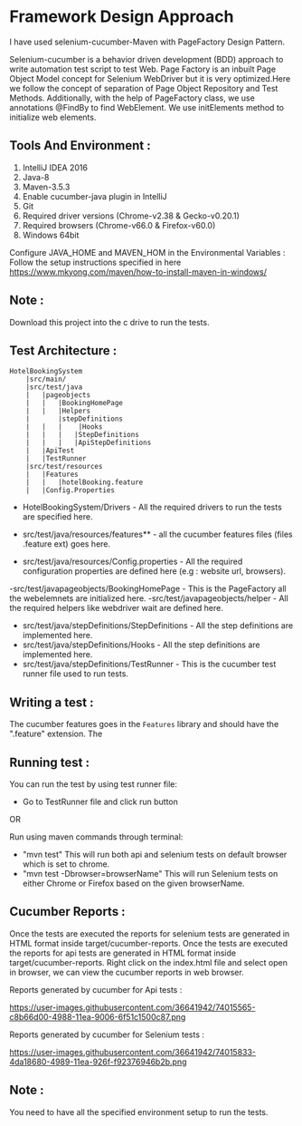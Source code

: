 Framework Design Approach
=================
I have used selenium-cucumber-Maven with PageFactory Design Pattern.

Selenium-cucumber is a behavior driven development (BDD) approach to write automation test script to test Web.
Page Factory is an inbuilt Page Object Model concept for Selenium WebDriver but it is very optimized.Here we follow the concept of separation of Page Object Repository and Test Methods. Additionally, with the help of PageFactory class, we use annotations @FindBy to find WebElement. We use initElements method to initialize web elements.

Tools And Environment :
-----------------------
1. IntelliJ IDEA 2016
2. Java-8
3. Maven-3.5.3
4. Enable cucumber-java plugin in IntelliJ
5. Git
6. Required driver versions (Chrome-v2.38 & Gecko-v0.20.1)
7. Required browsers (Chrome-v66.0 & Firefox-v60.0)
8. Windows 64bit

Configure JAVA_HOME and MAVEN_HOM in the Environmental Variables : Follow the setup instructions specified in here https://www.mkyong.com/maven/how-to-install-maven-in-windows/  

Note :
------
Download this project into the c drive to run the tests.

Test Architecture :
-----------------
	HotelBookingSystem
		|src/main/
		|src/test/java
		|	|pageobjects
		|	|	|BookingHomePage
		|	|	|Helpers
		|       |stepDefinitions
		|	|   |    |Hooks
        |	|	|	|StepDefinitions
        |	|	|	|ApiStepDefinitions
        |   |ApiTest
        |   |TestRunner
		|src/test/resources
		|	|Features
		|	|	|hotelBooking.feature
		|	|Config.Properties

- HotelBookingSystem/Drivers - All the required drivers to run the tests are specified here.

- src/test/java/resources/features** - all the cucumber features files (files .feature ext) goes here.
- src/test/java/resources/Config.properties - All the required configuration properties are defined here (e.g : website url, browsers).

-src/test/javapageobjects/BookingHomePage - This is the PageFactory all the webelemnets are initialized here.
-src/test/javapageobjects/helper - All the required helpers like webdriver wait are defined here.

- src/test/java/stepDefinitions/StepDefinitions - All the step definitions are implemented here.
- src/test/java/stepDefinitions/Hooks - All the step definitions are implemented here.
- src/test/java/stepDefinitions/TestRunner - This is the cucumber test runner file used to run tests.

Writing a test :
----------------
The cucumber features goes in the `Features` library and should have the ".feature" extension. The

Running test :
--------------
You can run the test by using test runner file:
- Go to TestRunner file and click run button

OR 

Run using maven commands through terminal:
- "mvn test" This will run both api and selenium tests on default browser which is set to chrome.
- "mvn test -Dbrowser=browserName" This will run Selenium tests on either Chrome or Firefox based on the given browserName.

Cucumber Reports :
------------------

Once the tests are executed the reports for selenium tests are generated in HTML format inside target/cucumber-reports.
Once the tests are executed the reports for api tests are generated in HTML format inside target/cucumber-reports.
Right click on the index.html file and select open in browser, we can view the cucumber reports in web browser.

Reports generated by cucumber for Api tests :

https://user-images.githubusercontent.com/36641942/74015565-c8b66d00-4988-11ea-9006-6f51c1500c87.png

Reports generated by cucumber for Selenium tests :

https://user-images.githubusercontent.com/36641942/74015833-4da18680-4989-11ea-926f-f92376946b2b.png

Note : 
-----
You need to have all the specified environment setup to run the tests.
